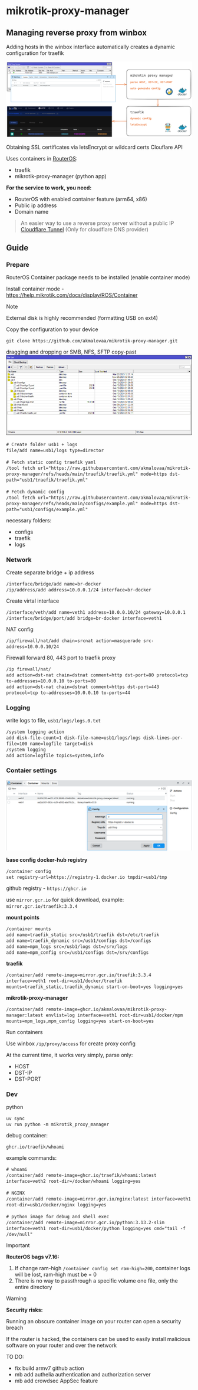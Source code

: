 # mikrotik-proxy-manager

## Managing reverse proxy from winbox

Adding hosts in the winbox interface automatically creates a dynamic configuration for traefik

![scheme](./images/scheme.excalidraw.png)

Obtaining SSL certificates via letsEncrypt or wildcard certs Clouflare API


Uses containers in [RouterOS](https://help.mikrotik.com/docs/display/ROS/Container):
- traefik
- mikrotik-proxy-manager (python app) 

**For the service to work, you need:**
- RouterOS with enabled container feature (arm64, x86)
- Public ip address
- Domain name

> An easier way to use a reverse proxy server without a public IP [Cloudflare Tunnel](https://developers.cloudflare.com/cloudflare-one/connections/connect-networks/) (Only for cloudflare DNS provider)

## Guide

### Prepare
RouterOS Container package needs to be installed (enable container mode) 

Install container mode - https://help.mikrotik.com/docs/display/ROS/Container

> [!NOTE]  
> External disk is highly recommended (formatting USB on ext4)

Copy the configuration to your device
```shell
git clone https://github.com/akmalovaa/mikrotik-proxy-manager.git 
```
dragging and dropping or SMB, NFS, SFTP copy-past
![files](./images/files.png)

```routeros
# Create folder usb1 + logs
file/add name=usb1/logs type=director

# Fetch static config traefik yaml
/tool fetch url="https://raw.githubusercontent.com/akmalovaa/mikrotik-proxy-manager/refs/heads/main/traefik/traefik.yml" mode=https dst-path="usb1/traefik/traefik.yml"

# Fetch dynamic config
/tool fetch url="https://raw.githubusercontent.com/akmalovaa/mikrotik-proxy-manager/refs/heads/main/configs/example.yml" mode=https dst-path="usb1/configs/example.yml"
```


necessary folders:
- configs
- traefik
- logs

### Network
Create separate bridge + ip address 
```routeros
/interface/bridge/add name=br-docker
/ip/address/add address=10.0.0.1/24 interface=br-docker
```
Create virtal interface
```routeros
/interface/veth/add name=veth1 address=10.0.0.10/24 gateway=10.0.0.1
/interface/bridge/port/add bridge=br-docker interface=veth1
```
NAT config
```routeros
/ip/firewall/nat/add chain=srcnat action=masquerade src-address=10.0.0.10/24
```

Firewall forward 80, 443 port to traefik proxy
```routeros
/ip firewall/nat/
add action=dst-nat chain=dstnat comment=http dst-port=80 protocol=tcp to-addresses=10.0.0.10 to-ports=80
add action=dst-nat chain=dstnat comment=https dst-port=443 protocol=tcp to-addresses=10.0.0.10 to-ports=44
```

### Logging

write logs to file, `usb1/logs/logs.0.txt`
```routeros
/system logging action
add disk-file-count=1 disk-file-name=usb1/logs/logs disk-lines-per-file=100 name=logfile target=disk
/system logging
add action=logfile topics=system,info
```


### Contaier settings

![containers](./images/containers.png)

**base config docker-hub registry**
```routeros
/container config
set registry-url=https://registry-1.docker.io tmpdir=usb1/tmp
```

github registry - `https://ghcr.io`

use `mirror.gcr.io` for quick download, example: `mirror.gcr.io/traefik:3.3.4`



**mount points**
```routeros
/container mounts
add name=traefik_static src=/usb1/traefik dst=/etc/traefik
add name=traefik_dynamic src=/usb1/configs dst=/configs
add name=mpm_logs src=/usb1/logs dst=/srv/logs
add name=mpm_config src=/usb1/configs dst=/srv/configs
```

**traefik**
```routeros
/container/add remote-image=mirror.gcr.io/traefik:3.3.4 interface=veth1 root-dir=usb1/docker/traefik mounts=traefik_static,traefik_dynamic start-on-boot=yes logging=yes
```

**mikrotik-proxy-manager**
```routeros
/container/add remote-image=ghcr.io/akmalovaa/mikrotik-proxy-manager:latest envlist=log interface=veth1 root-dir=usb1/docker/mpm mounts=mpm_logs,mpm_config logging=yes start-on-boot=yes
```

Run containers 

Use winbox `/ip/proxy/access` for create proxy config

At the current time, it works very simply, parse only:
- HOST
- DST-IP
- DST-PORT


### Dev 

python
```
uv sync
uv run python -m mikrotik_proxy_manager
```

debug container:
```
ghcr.io/traefik/whoami
```

example commands:
```shell
# whoami
/container/add remote-image=ghcr.io/traefik/whoami:latest interface=veth2 root-dir=/docker/whoami logging=yes

# NGINX
/container/add remote-image=mirror.gcr.io/nginx:latest interface=veth1 root-dir=usb1/docker/nginx logging=yes

# python image for debug and shell exec
/container/add remote-image=mirror.gcr.io/python:3.13.2-slim interface=veth1 root-dir=usb1/docker/python logging=yes cmd="tail -f /dev/null"
```

> [!IMPORTANT] 
> **RouterOS bags v7.16:**
> 1. If change ram-high `/container config set ram-high=200`, container logs will be lost, ram-high must be = 0
> 2. There is no way to passthrough a specific volume one file, only the entire directory
>

> [!WARNING]  
> **Security risks:**
> 
> Running an obscure container image on your router can open a security breach
> 
> If the router is hacked, the containers can be used to easily install malicious software on your router and over the network

TO DO:
- fix build armv7 github action
- mb add authelia authentication and authorization server
- mb add crowdsec AppSec feature